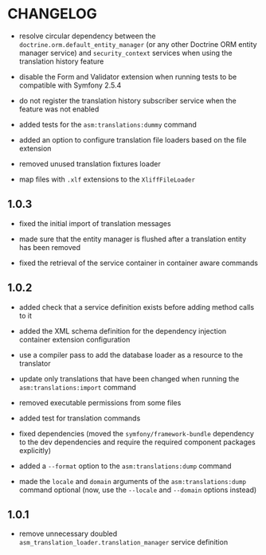 CHANGELOG
=========

* resolve circular dependency between the `doctrine.orm.default_entity_manager`
  (or any other Doctrine ORM entity manager service) and `security_context` services
  when using the translation history feature

* disable the Form and Validator extension when running tests to be compatible with
  Symfony 2.5.4

* do not register the translation history subscriber service when the feature was
  not enabled

* added tests for the `asm:translations:dummy` command

* added an option to configure translation file loaders based on the file extension

* removed unused translation fixtures loader

* map files with `.xlf` extensions to the `XliffFileLoader`

1.0.3
-----

* fixed the initial import of translation messages

* made sure that the entity manager is flushed after a translation entity has been
  removed

* fixed the retrieval of the service container in container aware commands

1.0.2
-----

* added check that a service definition exists before adding method calls to it

* added the XML schema definition for the dependency injection container extension
  configuration

* use a compiler pass to add the database loader as a resource to the translator

* update only translations that have been changed when running the `asm:translations:import`
  command

* removed executable permissions from some files

* added test for translation commands

* fixed dependencies (moved the `symfony/framework-bundle` dependency to the dev
  dependencies and require the required component packages explicitly)

* added a `--format` option to the `asm:translations:dump` command

* made the `locale` and `domain` arguments of the `asm:translations:dump` command
  optional (now, use the `--locale` and `--domain` options instead)

1.0.1
-----

* remove unnecessary doubled `asm_translation_loader.translation_manager` service
  definition
